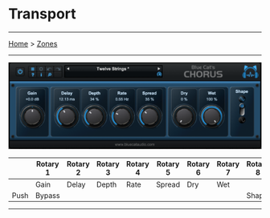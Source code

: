# Transport

---

[Home](../) > [Zones](./)

---

![logo](../assets/BlueCatChorus.png)

|      | Rotary 1 | Rotary 2 | Rotary 3 | Rotary 4 | Rotary 5 | Rotary 6 | Rotary 7 | Rotary 8 |
|------|----------|----------|----------|----------|----------|----------|----------|----------|
|      | Gain     | Delay    | Depth    | Rate     | Spread   | Dry      | Wet      |          | 
| Push | Bypass   |          |          |          |          |          |          | Shape    |

---